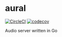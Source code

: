aural
=====


[![CircleCI](https://circleci.com/gh/aural/aural.svg?style=svg)](https://circleci.com/gh/aural/aural)
[![codecov](https://codecov.io/gh/aural/aural/branch/master/graph/badge.svg)](https://codecov.io/gh/aural/aural)


Audio server written in Go
